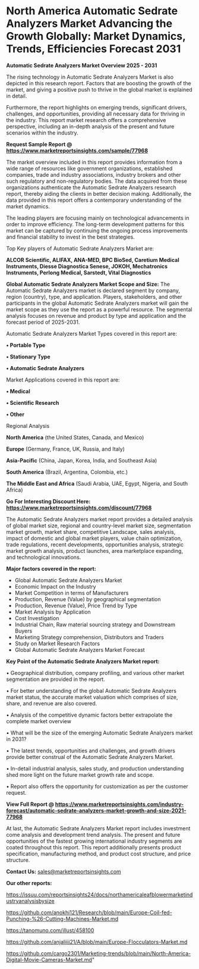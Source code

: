 # North America Automatic Sedrate Analyzers Market Advancing the Growth Globally: Market Dynamics, Trends, Efficiencies Forecast 2031

<Strong> Automatic Sedrate Analyzers Market Overview 2025 - 2031</strong>

The rising technology in Automatic Sedrate Analyzers Market is also depicted in this research report. Factors that are boosting the growth of the market, and giving a positive push to thrive in the global market is explained in detail.

Furthermore, the report highlights on emerging trends, significant drivers, challenges, and opportunities, providing all necessary data for thriving in the industry. This report market research offers a comprehensive perspective, including an in-depth analysis of the present and future scenarios within the industry.

<strong>Request Sample Report @ <a href=https://www.marketreportsinsights.com/sample/77968>https://www.marketreportsinsights.com/sample/77968</a></strong>

The market overview included in this report provides information from a wide range of resources like government organizations, established companies, trade and industry associations, industry brokers and other such regulatory and non-regulatory bodies. The data acquired from these organizations authenticate the Automatic Sedrate Analyzers research report, thereby aiding the clients in better decision making. Additionally, the data provided in this report offers a contemporary understanding of the market dynamics.

The leading players are focusing mainly on technological advancements in order to improve efficiency. The long-term development patterns for this market can be captured by continuing the ongoing process improvements and financial stability to invest in the best strategies.

Top Key players of Automatic Sedrate Analyzers Market are:

<strong>ALCOR Scientific, ALIFAX, ANA-MED, BPC BioSed, Caretium Medical Instruments, Diesse Diagnostica Senese, JOKOH, Mechatronics Instruments, Perlong Medical, Sarstedt, Vital Diagnostics</strong>

<strong><b>Global Automatic Sedrate Analyzers Market Scope and Size:</b></strong>
The Automatic Sedrate Analyzers market is declared segment by company, region (country), type, and application. Players, stakeholders, and other participants in the global Automatic Sedrate Analyzers market will gain the market scope as they use the report as a powerful resource. The segmental analysis focuses on revenue and product by type and application and the forecast period of 2025-2031.

Automatic Sedrate Analyzers Market Types covered in this report are:

<strong>• Portable Type

• Stationary Type

• Automatic Sedrate Analyzers</strong>

Market Applications covered in this report are:

<strong>• Medical

• Scientific Research

• Other</strong> 

Regional Analysis

<strong>North America</strong> (the United States, Canada, and Mexico)

<strong>Europe</strong> (Germany, France, UK, Russia, and Italy)

<strong>Asia-Pacific</strong> (China, Japan, Korea, India, and Southeast Asia)

<strong>South America</strong> (Brazil, Argentina, Colombia, etc.)

<strong>The Middle East and Africa</strong> (Saudi Arabia, UAE, Egypt, Nigeria, and South Africa)

<strong>Go For Interesting Discount Here: <a href=https://www.marketreportsinsights.com/discount/77968>https://www.marketreportsinsights.com/discount/77968</a></strong>

The Automatic Sedrate Analyzers market report provides a detailed analysis of global market size, regional and country-level market size, segmentation market growth, market share, competitive Landscape, sales analysis, impact of domestic and global market players, value chain optimization, trade regulations, recent developments, opportunities analysis, strategic market growth analysis, product launches, area marketplace expanding, and technological innovations.

<strong><b>Major factors covered in the report:</b></strong>
<ul>
  <li>Global Automatic Sedrate Analyzers Market </li>
  <li>Economic Impact on the Industry</li>
  <li>Market Competition in terms of Manufacturers</li>
  <li>Production, Revenue (Value) by geographical segmentation</li>
  <li>Production, Revenue (Value), Price Trend by Type</li>
  <li>Market Analysis by Application</li>
  <li>Cost Investigation</li>
  <li>Industrial Chain, Raw material sourcing strategy and Downstream Buyers</li>
  <li>Marketing Strategy comprehension, Distributors and Traders</li>
  <li>Study on Market Research Factors</li>
  <li>Global Automatic Sedrate Analyzers Market Forecast</li>
</ul>

<strong><b>Key Point of the Automatic Sedrate Analyzers Market report:</b></strong>

• Geographical distribution, company profiling, and various other market segmentation are provided in the report.

• For better understanding of the global Automatic Sedrate Analyzers market status, the accurate market valuation which comprises of size, share, and revenue are also covered.

• Analysis of the competitive dynamic factors better extrapolate the complete market overview

• What will be the size of the emerging Automatic Sedrate Analyzers market in 2031?

• The latest trends, opportunities and challenges, and growth drivers provide better construal of the Automatic Sedrate Analyzers Market.

• In-detail industrial analysis, sales study, and production understanding shed more light on the future market growth rate and scope.

• Report also offers the opportunity for customization as per the customer request.

<strong><b>View Full Report @ <a href=https://www.marketreportsinsights.com/industry-forecast/automatic-sedrate-analyzers-market-growth-and-size-2021-77968>https://www.marketreportsinsights.com/industry-forecast/automatic-sedrate-analyzers-market-growth-and-size-2021-77968</a></b></strong>


At last, the Automatic Sedrate Analyzers Market report includes investment come analysis and development trend analysis. The present and future opportunities of the fastest growing international industry segments are coated throughout this report. This report additionally presents product specification, manufacturing method, and product cost structure, and price structure.

<strong>Contact Us:</strong>
sales@marketreportsinsights.com

<strong>Our other reports:</strong>

<a href=https://issuu.com/reportsinsights24/docs/northamericaleafblowermarketindustryanalysisbysize>https://issuu.com/reportsinsights24/docs/northamericaleafblowermarketindustryanalysisbysize</a>

<a href=https://github.com/anokhi121/Research/blob/main/Europe-Coil-fed-Punching-%26-Cutting-Machines-Market.md>https://github.com/anokhi121/Research/blob/main/Europe-Coil-fed-Punching-%26-Cutting-Machines-Market.md</a>

<a href=https://tanomuno.com/illust/458100>https://tanomuno.com/illust/458100</a>

<a href=https://github.com/anjaliiii21/A/blob/main/Europe-Flocculators-Market.md>https://github.com/anjaliiii21/A/blob/main/Europe-Flocculators-Market.md</a>

<a href=https://github.com/cargo2301/Marketing-trends/blob/main/North-America-Digital-Movie-Cameras-Market.md>https://github.com/cargo2301/Marketing-trends/blob/main/North-America-Digital-Movie-Cameras-Market.md</a>"
